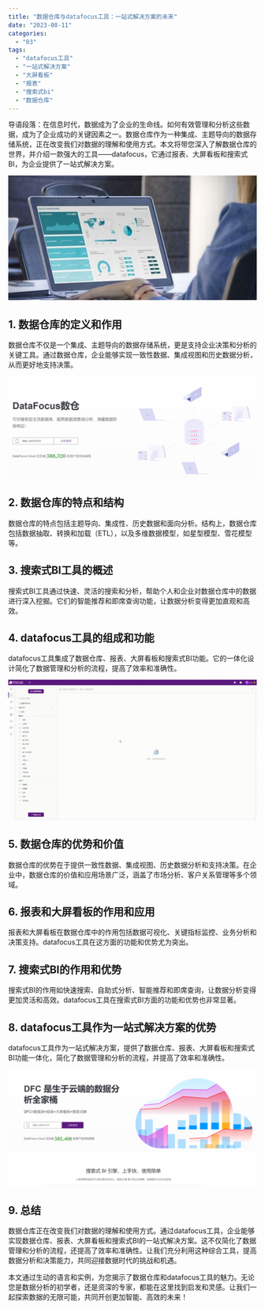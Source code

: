 ```yaml
---
title: "数据仓库与datafocus工具：一站式解决方案的未来"
date: "2023-08-11"
categories: 
  - "03"
tags: 
  - "datafocus工具"
  - "一站式解决方案"
  - "大屏看板"
  - "报表"
  - "搜索式bi"
  - "数据仓库"
---
```


导语段落：在信息时代，数据成为了企业的生命线。如何有效管理和分析这些数据，成为了企业成功的关键因素之一。数据仓库作为一种集成、主题导向的数据存储系统，正在改变我们对数据的理解和使用方式。本文将带您深入了解数据仓库的世界，并介绍一款强大的工具——datafocus，它通过报表、大屏看板和搜索式BI，为企业提供了一站式解决方案。

![blob.jpeg](images/1665561892-blob-jpeg.jpeg)

## 1\. 数据仓库的定义和作用

数据仓库不仅是一个集成、主题导向的数据存储系统，更是支持企业决策和分析的关键工具。通过数据仓库，企业能够实现一致性数据、集成视图和历史数据分析，从而更好地支持决策。

![](images/1685510573-%E5%B1%8F%E5%B9%95%E6%88%AA%E5%9B%BE-2023-05-31-130717.png)

## 2\. 数据仓库的特点和结构

数据仓库的特点包括主题导向、集成性、历史数据和面向分析。结构上，数据仓库包括数据抽取、转换和加载（ETL），以及多维数据模型，如星型模型、雪花模型等。

## 3\. 搜索式BI工具的概述

搜索式BI工具通过快速、灵活的搜索和分析，帮助个人和企业对数据仓库中的数据进行深入挖掘。它们的智能推荐和即席查询功能，让数据分析变得更加直观和高效。

## 4\. datafocus工具的组成和功能

datafocus工具集成了数据仓库、报表、大屏看板和搜索式BI功能。它的一体化设计简化了数据管理和分析的流程，提高了效率和准确性。

![](images/1681437300-%E5%A0%86%E7%A7%AF%E6%9D%A1%E5%BD%A2%E5%9B%BE-00_00_00-00_00_301.gif)

## 5\. 数据仓库的优势和价值

数据仓库的优势在于提供一致性数据、集成视图、历史数据分析和支持决策。在企业中，数据仓库的价值和应用场景广泛，涵盖了市场分析、客户关系管理等多个领域。

## 6\. 报表和大屏看板的作用和应用

报表和大屏看板在数据仓库中的作用包括数据可视化、关键指标监控、业务分析和决策支持。datafocus工具在这方面的功能和优势尤为突出。

## 7\. 搜索式BI的作用和优势

搜索式BI的作用如快速搜索、自助式分析、智能推荐和即席查询，让数据分析变得更加灵活和高效。datafocus工具在搜索式BI方面的功能和优势也非常显著。

## 8\. datafocus工具作为一站式解决方案的优势

datafocus工具作为一站式解决方案，提供了数据仓库、报表、大屏看板和搜索式BI功能一体化，简化了数据管理和分析的流程，并提高了效率和准确性。

![](images/1686616238-%E5%BE%AE%E4%BF%A1%E6%88%AA%E5%9B%BE_20230512142316.png)

## 9\. 总结

数据仓库正在改变我们对数据的理解和使用方式。通过datafocus工具，企业能够实现数据仓库、报表、大屏看板和搜索式BI的一站式解决方案。这不仅简化了数据管理和分析的流程，还提高了效率和准确性。让我们充分利用这种综合工具，提高数据分析和决策能力，共同迎接数据时代的挑战和机遇。

本文通过生动的语言和实例，为您揭示了数据仓库和datafocus工具的魅力。无论您是数据分析的初学者，还是资深的专家，都能在这里找到启发和灵感。让我们一起探索数据的无限可能，共同开创更加智能、高效的未来！
